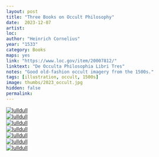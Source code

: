 ```yaml
---
layout: post
title: "Three Books on Occult Philosophy"
date:  2023-12-07
artist: 
loc: 
author: "Heinrich Cornelius"
year: "1533"
category: Books
maps: yes
link: "https://www.loc.gov/item/20007812/"
linktext: "De Occulta Philosophia Libri Tres"
notes: "Good old-fashion occult imagery from the 1500s."
tags: [illustration, occult, 1500s]
image: thumbs/2023_occult.jpg
hidden: false
permalink:
---
```


<div class="post_image">
	<a href="{{ site.baseurl }}/images/posts/2023_occult/001.jpg" target="_blank">
	<img src="{{ site.baseurl }}/images/posts/2023_occult/001.jpg" alt="lulldull"></a>
</div>

<div class="post_image">
	<a href="{{ site.baseurl }}/images/posts/2023_occult/002.jpg" target="_blank">
	<img src="{{ site.baseurl }}/images/posts/2023_occult/002.jpg" alt="lulldull"></a>
</div>

<div class="post_image">
	<a href="{{ site.baseurl }}/images/posts/2023_occult/003.jpg" target="_blank">
	<img src="{{ site.baseurl }}/images/posts/2023_occult/003.jpg" alt="lulldull"></a>
</div>

<div class="post_image">
	<a href="{{ site.baseurl }}/images/posts/2023_occult/004.jpg" target="_blank">
	<img src="{{ site.baseurl }}/images/posts/2023_occult/004.jpg" alt="lulldull"></a>
</div>

<div class="post_image">
	<a href="{{ site.baseurl }}/images/posts/2023_occult/005.jpg" target="_blank">
	<img src="{{ site.baseurl }}/images/posts/2023_occult/005.jpg" alt="lulldull"></a>
</div>

<div class="post_image">
	<a href="{{ site.baseurl }}/images/posts/2023_occult/006.jpg" target="_blank">
	<img src="{{ site.baseurl }}/images/posts/2023_occult/006.jpg" alt="lulldull"></a>
</div>

<div class="post_image">
	<a href="{{ site.baseurl }}/images/posts/2023_occult/007.jpg" target="_blank">
	<img src="{{ site.baseurl }}/images/posts/2023_occult/007.jpg" alt="lulldull"></a>
</div>